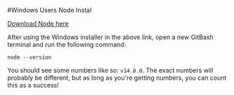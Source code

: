 #Windows Users Node Instal


[Download Node here](https://nodejs.org/en/download/)

After using the Windows installer in the above link, open a new GitBash terminal and run the following command: 
``` 
node --version 
```
 You should see some numbers like so: `v14.0.0`. The exact numbers will probably be different, but as long as you're getting numbers, you can count this as a success!